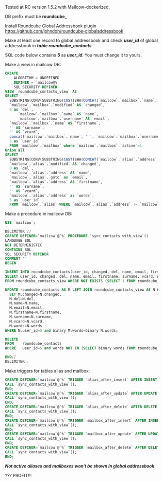Tested at RC version 1.5.2 with Mailcow-dockerized.

DB prefix must be **roundcube_**

Install Roundcube Global Addressbook plugin https://github.com/johndoh/roundcube-globaladdressbook

Make at least one record to global addressbook and check ***user_id*** of global addressbook in ***table roundcube_contacts***

SQL code below contains ***5*** as ***user_id***. You must change it to yours.

Make a view in mailcow DB:
```sql
CREATE
    ALGORITHM = UNDEFINED
    DEFINER = `mailcow@%`
    SQL SECURITY DEFINER
VIEW `roundcube_contacts_view` AS
SELECT
  SUBSTRING(CONV(SUBSTRING(CAST(SHA(CONCAT(`mailcow`.`mailbox`.`name`, ',', `mailcow`.`mailbox`.`username`)) AS CHAR), 1, 16), 16, 10),1,5) as 'contact_id',
  `mailcow`.`mailbox`.`modified` AS `changed`,
  0 as `del`,
      `mailcow`.`mailbox`.`name` AS `name`,
      `mailcow`.`mailbox`.`username` AS `email`,
  `mailcow`.`mailbox`.`name` AS `firstname`,
  '' AS `surname`,
  '' AS `vcard`,
  concat(`mailcow`.`mailbox`.`name`, ' ', `mailcow`.`mailbox`.`username`) as `words`,
  5 as `user_id`
  FROM `mailcow`.`mailbox` where `mailcow`.`mailbox`.`active`=1
Union all
SELECT
  SUBSTRING(CONV(SUBSTRING(CAST(SHA(CONCAT(`mailcow`.`alias`.`address`, ',', `mailcow`.`alias`.`goto`)) AS CHAR), 1, 16), 16, 10),1,5) as 'contact_id',
  `mailcow`.`alias`.`modified` AS `changed`,
  0 as `del`,
  `mailcow`.`alias`.`address` AS `name`,
  `mailcow`.`alias`.`goto` as `email`,
  `mailcow`.`alias`.`address` AS `firstname`,
  '' AS `surname`,
  '' AS `vcard`,
  `mailcow`.`alias`.`address` as `words`,
  5 as `user_id`
  FROM `mailcow`.`alias` WHERE `mailcow`.`alias`.`address` != `mailcow`.`alias`.`goto` and `mailcow`.`alias`.`active`=1
  ```
Make a procedure in mailcow DB:
  ```sql
USE `mailcow`;

DELIMITER //
CREATE DEFINER=`mailcow`@`%` PROCEDURE `sync_contacts_with_view`()
LANGUAGE SQL
NOT DETERMINISTIC
CONTAINS SQL
SQL SECURITY DEFINER
COMMENT ''
BEGIN

INSERT INTO roundcube_contacts(user_id, changed, del, name, email, firstname, surname, vcard, words)
SELECT user_id, changed, del, name, email, firstname, surname, vcard, words
FROM roundcube_contacts_view WHERE NOT EXISTS (SELECT 1 FROM roundcube_contacts WHERE binary roundcube_contacts.words = binary roundcube_contacts_view.words and roundcube_contacts_view.user_id=5);

UPDATE roundcube_contacts AS M LEFT JOIN roundcube_contacts_view AS N ON binary M.words = binary N.words
	SET M.changed=N.changed,
	M.del=N.del,
	M.name=N.name,
	M.email=N.email,
	M.firstname=N.firstname,
	M.surname=N.surname,
	M.vcard=N.vcard,
	M.words=N.words
WHERE N.user_id=5 and binary M.words=binary N.words;

DELETE
FROM    roundcube_contacts
WHERE   user_id=5 and words NOT IN (SELECT binary words FROM roundcube_contacts_view);

END//
DELIMITER ;
  ```
Make triggers for tables alias and mailbox:
```sql
CREATE DEFINER=`mailcow`@`%` TRIGGER `alias_after_insert` AFTER INSERT ON `alias` FOR EACH ROW BEGIN
CALL `sync_contacts_with_view`();
END;
CREATE DEFINER=`mailcow`@`%` TRIGGER `alias_after_update` AFTER UPDATE ON `alias` FOR EACH ROW BEGIN
CALL `sync_contacts_with_view`();
END;
CREATE DEFINER=`mailcow`@`%` TRIGGER `alias_after_delete` AFTER DELETE ON `alias` FOR EACH ROW BEGIN
CALL `sync_contacts_with_view`();
END;
CREATE DEFINER=`mailcow`@`%` TRIGGER `mailbox_after_insert` AFTER INSERT ON `mailbox` FOR EACH ROW BEGIN
CALL `sync_contacts_with_view`();
END;
CREATE DEFINER=`mailcow`@`%` TRIGGER `mailbox_after_update` AFTER UPDATE ON `mailbox` FOR EACH ROW BEGIN
CALL `sync_contacts_with_view`();
END;
CREATE DEFINER=`mailcow`@`%` TRIGGER `mailbox_after_delete` AFTER DELETE ON `mailbox` FOR EACH ROW BEGIN
CALL `sync_contacts_with_view`();
END;
```
***Not active aliases and mailboxes won't be shown in global addressbook.***

???
PROFIT!!!
